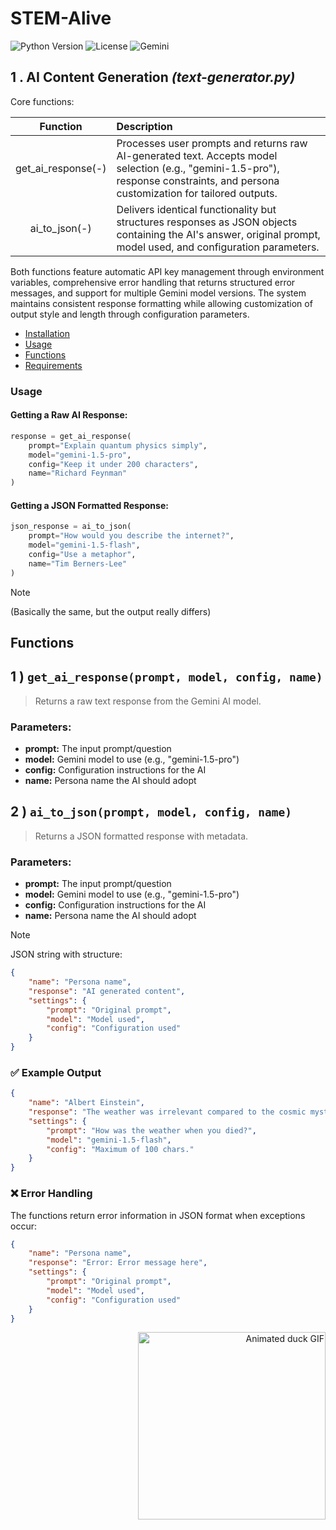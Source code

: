 # STEM-Alive
![Python Version](https://img.shields.io/badge/python-3.8+-blue.svg)
![License](https://img.shields.io/badge/license-MIT-green.svg)
![Gemini](https://img.shields.io/badge/Gemini-1.5+-orange.svg)

## 1 . AI Content Generation _(text-generator.py)_

Core functions:

| Function          | Description |
|:-----------------:|:------------|
| get_ai_response(-) | Processes user prompts and returns raw AI-generated text. Accepts model selection (e.g., "gemini-1.5-pro"), response constraints, and persona customization for tailored outputs. |
| ai_to_json(-)      | Delivers identical functionality but structures responses as JSON objects containing the AI's answer, original prompt, model used, and configuration parameters. |

Both functions feature automatic API key management through environment variables, comprehensive error handling that returns structured error messages, and support for multiple Gemini model versions. The system maintains consistent response formatting while allowing customization of output style and length through configuration parameters.

- [Installation](#installation)
- [Usage](#usage)
- [Functions](#functions)
- [Requirements](../README.md#shipit-requirements)

### Usage

#### Getting a Raw AI Response:

``` python
response = get_ai_response(
    prompt="Explain quantum physics simply",
    model="gemini-1.5-pro",
    config="Keep it under 200 characters",
    name="Richard Feynman"
)
```

#### Getting a JSON Formatted Response:
``` python
json_response = ai_to_json(
    prompt="How would you describe the internet?",
    model="gemini-1.5-flash",
    config="Use a metaphor",
    name="Tim Berners-Lee"
)
```

> [!NOTE]
> (Basically the same, but the output really differs)

## Functions
1 ) `get_ai_response(prompt, model, config, name)`
---
> Returns a raw text response from the Gemini AI model.

### Parameters:
- __prompt:__ The input prompt/question
- __model:__ Gemini model to use (e.g., "gemini-1.5-pro")
- __config:__ Configuration instructions for the AI
- __name:__ Persona name the AI should adopt

2 ) `ai_to_json(prompt, model, config, name)`
---
> Returns a JSON formatted response with metadata.

### Parameters:
- __prompt:__ The input prompt/question
- __model:__ Gemini model to use (e.g., "gemini-1.5-pro")
- __config:__ Configuration instructions for the AI
- __name:__ Persona name the AI should adopt

> [!NOTE]
> JSON string with structure:

``` json
{
    "name": "Persona name",
    "response": "AI generated content",
    "settings": {
        "prompt": "Original prompt",
        "model": "Model used",
        "config": "Configuration used"
    }
}
```

### ✅ Example Output

``` json
{
    "name": "Albert Einstein",
    "response": "The weather was irrelevant compared to the cosmic mysteries you discovered.",
    "settings": {
        "prompt": "How was the weather when you died?",
        "model": "gemini-1.5-flash",
        "config": "Maximum of 100 chars."
    }
}
```

### ❌ Error Handling

The functions return error information in JSON format when exceptions occur:

``` json
{
    "name": "Persona name",
    "response": "Error: Error message here",
    "settings": {
        "prompt": "Original prompt",
        "model": "Model used",
        "config": "Configuration used"
    }
}
```

<div align="right">
    <a href="https://media0.giphy.com/media/v1.Y2lkPTc5MGI3NjExbGhpcnUxanJsZmV6czliNXJuMnVkajZ1Znp1Z2F6cnJnaDl4OGh1MCZlcD12MV9pbnRlcm5hbF9naWZfYnlfaWQmY3Q9cw/DHAa1UQA95eWTZMOxQ/giphy.gif">
        <img src="https://media0.giphy.com/media/v1.Y2lkPTc5MGI3NjExbGhpcnUxanJsZmV6czliNXJuMnVkajZ1Znp1Z2F6cnJnaDl4OGh1MCZlcD12MV9pbnRlcm5hbF9naWZfYnlfaWQmY3Q9cw/DHAa1UQA95eWTZMOxQ/giphy.gif" alt="Animated duck GIF" width="300" />
    </a>
</div>